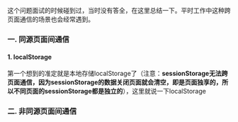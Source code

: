 这个问题面试的时候碰到过，当时没有答全，在这里总结一下。平时工作中这种跨页面通信的场景也会经常遇到。

### 一. 同源页面间通信

#### 1. localStorage
第一个想到的准定就是本地存储localStorage了（注意：**sessionStorage无法跨页面通信，因为sessionStorage的数据关闭页面就会清空，即是页面独享的，所以不同页面的sessionStorage都是独立的**），这里就说一下localStorage

### 二. 非同源页面间通信
